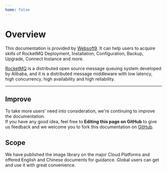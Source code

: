 ```yaml
---
home: false
---
```


# Overview

This documentation is provided by [Websoft9](https://www.websoft9.com/). It can help users to acquire skills of RocketMQ Deployment, Installation, Configuration,  Backup, Upgrade, Connect Instance and more.

[RocketMQ](http://rocketmq.apache.org/) is a distributed open source message queuing system developed by Alibaba, and it is a distributed message middleware with low latency, high concurrency, high availability and high reliability.

---

## Improve

To take more users' need into consideration, we're continuing to improve the documentation.  
If you have any good idea, feel free to **Editing this page on GitHub** to give us feedback and we welcome you to fork this documentation on [GitHub](https://github.com/Websoft9/ansible-rocketmq).

## Scope

We have published the image library on the major Cloud Platforms and offered English and Chinese documents for guidance. Global users can get and use it with great convenience.
